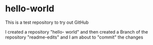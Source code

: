 # hello-world
This is a test repository to try out GitHub

I created a repository "hello- world" and then created a Branch of the repository "readme-edits" and I am about to "commit" the changes

